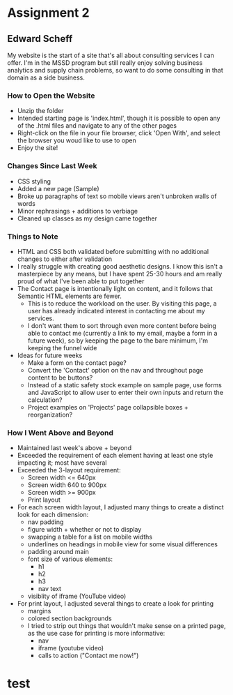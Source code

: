 # Assignment 2
## Edward Scheff

My website is the start of a site that's all about consulting services I can offer. I'm in the MSSD program but still really enjoy solving business analytics and supply chain problems, so want to do some consulting in that domain as a side business.

### How to Open the Website
- Unzip the folder
- Intended starting page is 'index.html', though it is possible to open any of the .html files and navigate to any of the other pages
- Right-click on the file in your file browser, click 'Open With', and select the browser you woud like to use to open
- Enjoy the site!

### Changes Since Last Week
- CSS styling
- Added a new page (Sample)
- Broke up paragraphs of text so mobile views aren't unbroken walls of words
- Minor rephrasings + additions to verbiage
- Cleaned up classes as my design came together

### Things to Note
- HTML and CSS both validated before submitting with no additional changes to either after validation
- I really struggle with creating good aesthetic designs. I know this isn't a masterpiece by any means, but I have spent 25-30 hours and am really proud of what I've been able to put together
- The Contact page is intentionally light on content, and it follows that Semantic HTML elements are fewer. 
     - This is to reduce the workload on the user. By visiting this page, a user has already indicated interest in contacting me about my services. 
     - I don't want them to sort through even more content before being able to contact me (currently a link to my email, maybe a form in a future week), so by keeping the page to the bare minimum, I'm keeping the funnel wide
- Ideas for future weeks
     - Make a form on the contact page?
     - Convert the 'Contact' option on the nav and throughout page content to be buttons?
     - Instead of a static safety stock example on sample page, use forms and JavaScript to allow user to enter their own inputs and return the calculation?
     - Project examples on 'Projects' page collapsible boxes + reorganization?

### How I Went Above and Beyond
- Maintained last week's above + beyond
- Exceeded the requirement of each element having at least one style impacting it; most have several
- Exceeded the 3-layout requirement:
    - Screen width <= 640px
    - Screen width 640 to 900px
    - Screen width >= 900px
    - Print layout
- For each screen width layout, I adjusted many things to create a distinct look for each dimension:
    - nav padding
    - figure width + whether or not to display
    - swapping a table for a list on mobile widths
    - underlines on headings in mobile view for some visual differences
    - padding around main
    - font size of various elements:
        - h1
        - h2
        - h3
        - nav text
    - visiblity of iframe (YouTube video)
- For print layout, I adjusted several things to create a look for printing
    - margins
    - colored section backgrounds
    - I tried to strip out things that wouldn't make sense on a printed page, as the use case for printing is more informative:
        - nav
        - iframe (youtube video)
        - calls to action ("Contact me now!")
# test